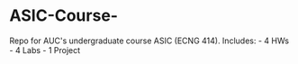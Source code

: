# ASIC-Course-
Repo for AUC's undergraduate course ASIC (ECNG 414). Includes: - 4 HWs - 4 Labs - 1 Project 
